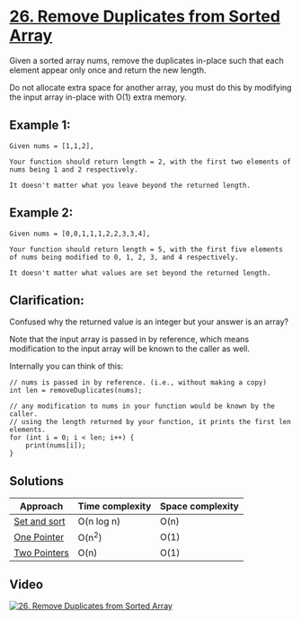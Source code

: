 # [26. Remove Duplicates from Sorted Array](https://leetcode.com/problems/remove-duplicates-from-sorted-array/)

Given a sorted array nums, remove the duplicates in-place such that each element appear only once and return the new length.

Do not allocate extra space for another array, you must do this by modifying the input array in-place with O(1) extra memory.

## Example 1:

```
Given nums = [1,1,2],

Your function should return length = 2, with the first two elements of nums being 1 and 2 respectively.

It doesn't matter what you leave beyond the returned length.
```

## Example 2:

```
Given nums = [0,0,1,1,1,2,2,3,3,4],

Your function should return length = 5, with the first five elements of nums being modified to 0, 1, 2, 3, and 4 respectively.

It doesn't matter what values are set beyond the returned length.
```

## Clarification:

Confused why the returned value is an integer but your answer is an array?

Note that the input array is passed in by reference, which means modification to the input array will be known to the caller as well.

Internally you can think of this:

```
// nums is passed in by reference. (i.e., without making a copy)
int len = removeDuplicates(nums);

// any modification to nums in your function would be known by the caller.
// using the length returned by your function, it prints the first len elements.
for (int i = 0; i < len; i++) {
    print(nums[i]);
}
```

## Solutions

|   Approach  | Time complexity | Space complexity |
|-------------|-----------------|------------------|
| [Set and sort](solution1.md) | O(n log n) | O(n) |
| [One Pointer](solution2.md) | O(n<sup>2</sup>) | O(1) |
| [Two Pointers](solution3.md) | O(n) | O(1) |

## Video

[![26. Remove Duplicates from Sorted Array](http://img.youtube.com/vi/Rek90qm7nZk/0.jpg)](http://www.youtube.com/watch?v=Rek90qm7nZk&list=PL9YvZlrMIj4msDfX2rTsl4hwETiKiwsy3 "26. Remove Duplicates from Sorted Array")
